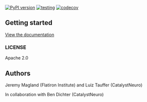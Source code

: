 [![PyPI version](https://badge.fury.io/py/dendro.svg)](https://badge.fury.io/py/dendro)
[![testing](https://github.com/flatironinstitute/dendro/actions/workflows/tests.yml/badge.svg)](https://github.com/flatironinstitute/dendro/actions/workflows/tests.yml)
[![codecov](https://codecov.io/gh/flatironinstitute/dendro/graph/badge.svg?token=B2DUYR34RZ)](https://codecov.io/gh/flatironinstitute/dendro)

## Getting started

[View the documentation](https://flatironinstitute.github.io/dendro-docs)

### LICENSE

Apache 2.0

## Authors

Jeremy Magland (Flatiron Institute) and Luiz Tauffer (CatalystNeuro)

In collaboration with Ben Dichter (CatalystNeuro)

